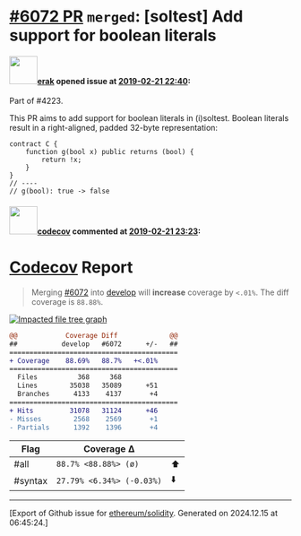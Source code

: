 # [\#6072 PR](https://github.com/ethereum/solidity/pull/6072) `merged`: [soltest] Add support for boolean literals

#### <img src="https://avatars.githubusercontent.com/u/20012009?u=61e903cf16bc5f3353db1d571401e2e71b6f61ed&v=4" width="50">[erak](https://github.com/erak) opened issue at [2019-02-21 22:40](https://github.com/ethereum/solidity/pull/6072):

Part of #4223.

This PR aims to add support for boolean literals in (i)soltest. Boolean literals result in a right-aligned, padded 32-byte representation:

```
contract C {
    function g(bool x) public returns (bool) {
        return !x;
    }
}
// ----
// g(bool): true -> false
```

#### <img src="https://avatars.githubusercontent.com/in/254?v=4" width="50">[codecov](https://github.com/apps/codecov) commented at [2019-02-21 23:23](https://github.com/ethereum/solidity/pull/6072#issuecomment-466210125):

# [Codecov](https://codecov.io/gh/ethereum/solidity/pull/6072?src=pr&el=h1) Report
> Merging [#6072](https://codecov.io/gh/ethereum/solidity/pull/6072?src=pr&el=desc) into [develop](https://codecov.io/gh/ethereum/solidity/commit/91c664ca1eccebea1b0eeb194a776493ae6bfb26?src=pr&el=desc) will **increase** coverage by `<.01%`.
> The diff coverage is `88.88%`.

[![Impacted file tree graph](https://codecov.io/gh/ethereum/solidity/pull/6072/graphs/tree.svg?width=650&token=87PGzVEwU0&height=150&src=pr)](https://codecov.io/gh/ethereum/solidity/pull/6072?src=pr&el=tree)

```diff
@@            Coverage Diff             @@
##           develop   #6072      +/-   ##
==========================================
+ Coverage    88.69%   88.7%   +<.01%     
==========================================
  Files          368     368              
  Lines        35038   35089      +51     
  Branches      4133    4137       +4     
==========================================
+ Hits         31078   31124      +46     
- Misses        2568    2569       +1     
- Partials      1392    1396       +4
```

| Flag | Coverage Δ | |
|---|---|---|
| #all | `88.7% <88.88%> (ø)` | :arrow_up: |
| #syntax | `27.79% <6.34%> (-0.03%)` | :arrow_down: |


-------------------------------------------------------------------------------



[Export of Github issue for [ethereum/solidity](https://github.com/ethereum/solidity). Generated on 2024.12.15 at 06:45:24.]
